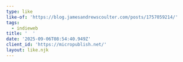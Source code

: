 ```yaml
---
type: like
like-of: 'https://blog.jamesandrewscoulter.com/posts/1757059214/'
tags:
  - indieweb
title: '  '
date: '2025-09-06T08:54:40.949Z'
client_id: 'https://micropublish.net/'
layout: like.njk
---
```


